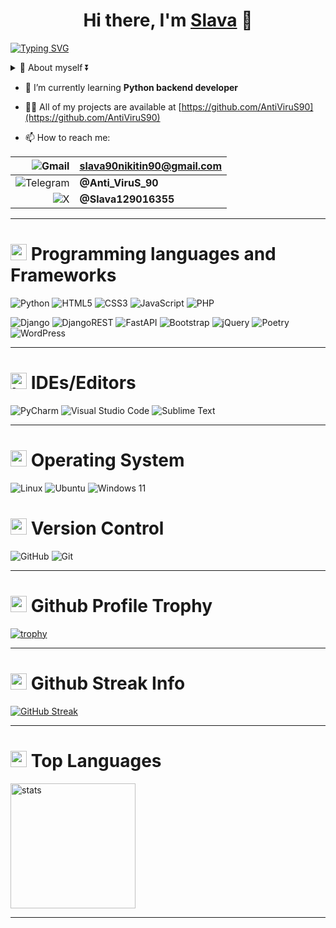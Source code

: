﻿<h1 style="text-align: center">Hi there, I'm <a href="https://github.com/AntiViruS90">Slava</a> 👋 </h1>

[![Typing SVG](https://readme-typing-svg.herokuapp.com?font=Fira+Code&pause=1000&width=450&height=30&lines=Python+backend+developer)](https://git.io/typing-svg)

<details>
  <summary>👀 About myself ⏬ </summary>
  My name is Vyacheslav, and I am an aspiring Python backend developer. Over the course of 9 years in the foodservice industry, including 4.5 years in managerial roles (assistant director, manager), I developed strong skills in team management, staff training, and conflict resolution. This gave me hands-on experience in effectively solving problems under stress and organizing work processes.
My passion for programming began in 2015, which led me to pursue a technical education at university. I am now focused on learning Python and backend development. I have completed a web development course, studying Python, HTML5, CSS3, JavaScript, and frameworks such as Django, Bootstrap, and jQuery. In total, I have completed six academic projects, all of which are available on my GitHub:
  
  - [My_First_Exam](https://github.com/AntiViruS90/My_First_Exam)
  - [Internet_Store (own work)](https://github.com/AntiViruS90/Internet_Store)
  - [Sale_management](https://github.com/AntiViruS90/Sale_management)
  - [ModelFilmRegistration](https://github.com/AntiViruS90/ModelFilmRegistration)
  - [DjangoFurnitureShop (exam work)](https://github.com/AntiViruS90/DjangoFurnitureShop)
  - [Brain Games](https://github.com/AntiViruS90/python-project-49)
  - [Difference Calculator](https://github.com/AntiViruS90/python-project-50)   
    
Currently, I continue my studies on the Hexlet platform, diving deeper into Python and backend development. I have successfully completed two projects ([Brain Games](https://github.com/AntiViruS90/python-project-49), [Difference Calculator](https://github.com/AntiViruS90/python-project-50)), which are also available in my repository.
See below for Contact Information
</details>

- 🌱 I’m currently learning **Python backend developer**

- 👨‍💻 All of my projects are available at [https://github.com/AntiViruS90](https://github.com/AntiViruS90)

- 📫 How to reach me:
        
|          ![Gmail](https://img.shields.io/badge/Gmail-D14836?style=for-the-badge&logo=gmail&logoColor=white) | **slava90nikitin90@gmail.com** |
|------------------------------------------------------------------------------------------------------------:|--------------------------------|
| ![Telegram](https://img.shields.io/badge/Telegram-2CA5E0?style=for-the-badge&logo=telegram&logoColor=white) | **@Anti_ViruS_90**             |
|               ![X](https://img.shields.io/badge/X-%23000000.svg?style=for-the-badge&logo=X&logoColor=white) | **@Slava129016355**            |



<hr>
<h1><img width="26" height="26" src="https://img.icons8.com/fluency/48/code.png" alt="code"/> Programming languages and Frameworks</h1>

![Python](https://img.shields.io/badge/python-3670A0?style=for-the-badge&logo=python&logoColor=ffdd54)
![HTML5](https://img.shields.io/badge/html5-%23E34F26.svg?style=for-the-badge&logo=html5&logoColor=white)
![CSS3](https://img.shields.io/badge/css3-%231572B6.svg?style=for-the-badge&logo=css3&logoColor=white)
![JavaScript](https://img.shields.io/badge/javascript-%23323330.svg?style=for-the-badge&logo=javascript&logoColor=%23F7DF1E)
![PHP](https://img.shields.io/badge/php-%23777BB4.svg?style=for-the-badge&logo=php&logoColor=white)

![Django](https://img.shields.io/badge/django-%23092E20.svg?style=for-the-badge&logo=django&logoColor=white)
![DjangoREST](https://img.shields.io/badge/DJANGO-REST-ff1709?style=for-the-badge&logo=django&logoColor=white&color=ff1709&labelColor=gray)
![FastAPI](https://img.shields.io/badge/FastAPI-005571?style=for-the-badge&logo=fastapi)
![Bootstrap](https://img.shields.io/badge/bootstrap-%238511FA.svg?style=for-the-badge&logo=bootstrap&logoColor=white)
![jQuery](https://img.shields.io/badge/jquery-%230769AD.svg?style=for-the-badge&logo=jquery&logoColor=white)
![Poetry](https://img.shields.io/badge/Poetry-%233B82F6.svg?style=for-the-badge&logo=poetry&logoColor=0B3D8D)
![WordPress](https://img.shields.io/badge/WordPress-%23117AC9.svg?style=for-the-badge&logo=WordPress&logoColor=white)

<hr>

<h1><img width="26" height="26" src="https://img.icons8.com/fluency/48/laptop.png" alt="laptop"/> IDEs/Editors</h1>

![PyCharm](https://img.shields.io/badge/pycharm-143?style=for-the-badge&logo=pycharm&logoColor=black&color=black&labelColor=green)
![Visual Studio Code](https://img.shields.io/badge/Visual%20Studio%20Code-0078d7.svg?style=for-the-badge&logo=visual-studio-code&logoColor=white)
![Sublime Text](https://img.shields.io/badge/sublime_text-%23575757.svg?style=for-the-badge&logo=sublime-text&logoColor=important)

<hr>
<h1><img width="26" height="26" src="https://img.icons8.com/color/48/operating-system--v1.png" alt="operating-system--v1"/> Operating System</h1>

![Linux](https://img.shields.io/badge/Linux-FCC624?style=for-the-badge&logo=linux&logoColor=black)
![Ubuntu](https://img.shields.io/badge/Ubuntu-E95420?style=for-the-badge&logo=ubuntu&logoColor=white)
![Windows 11](https://img.shields.io/badge/Windows%2011-%230079d5.svg?style=for-the-badge&logo=Windows%2011&logoColor=white)


<h1><img width="26" height="26" src="https://img.icons8.com/color/48/control-panel--v2.png" alt="control-panel--v2"/> Version Control</h1>

![GitHub](https://img.shields.io/badge/github-%23121011.svg?style=for-the-badge&logo=github&logoColor=white)
![Git](https://img.shields.io/badge/git-%23F05033.svg?style=for-the-badge&logo=git&logoColor=white)

<hr>

<h1><img width="26" height="26" src="https://img.icons8.com/office/50/trophy.png" alt="trophy"/> Github Profile Trophy</h1>

[![trophy](https://github-profile-trophy.vercel.app/?username=AntiViruS90&theme=tokyonight)](https://github.com/ryo-ma/github-profile-trophy)
<hr>

<h1><img width="26" height="26" src="https://img.icons8.com/fluency/48/github.png" alt="github"/> Github Streak Info</h1>

[![GitHub Streak](https://streak-stats.demolab.com?user=AntiViruS90&theme=tokyonight&border_radius=10&date_format=j%20M%5B%20Y%5D&card_width=600)](https://git.io/streak-stats)
<hr>

<h1><img width="26" height="26" src="https://img.icons8.com/fluency/48/rebalance-portfolio.png" alt="rebalance-portfolio"/>  Top Languages</h1>

<a href="https://github.com/anuraghazra/convoychat">
  <img height=200 alt="stats" align="center" src="https://github-readme-stats.vercel.app/api/top-langs?username=AntiViruS90&size_weight=0&count_weight=2&layout=compact&theme=radical&langs_count=8&card_width=420" />
</a>
<hr>
